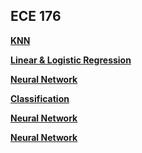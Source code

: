 ## ECE 176
**[KNN](https://mapersiani.github.io/ECE176-assignments/knn.html)**

**[Linear & Logistic Regression](https://mapersiani.github.io/ECE176-assignments/linear&logistic_regression.html)**

**[Neural Network](https://mapersiani.github.io/ECE176-assignments/neural_network.html)**

**[Classification](https://mapersiani.github.io/ECE176-assignments/classification_nn.html)**

**[Neural Network](https://mapersiani.github.io/ECE176-assignments/assignment5.html)**

**[Neural Network](https://mapersiani.github.io/ECE176-assignments/assignment6.html)**



